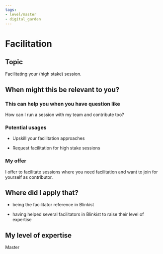 ```yaml
---
tags: 
- level/master
- digital_garden
---
```

# Facilitation
## Topic

Facilitating your (high stake) session.

## When might this be relevant to you?

### This can help you when you have question like

How can I run a session with my team and contribute too?

### Potential usages

-   Upskill your facilitation approaches
    
-   Request facilitation for high stake sessions
    

### My offer

I offer to facilitate sessions where you need facilitation and want to join for yourself as contributor.

## Where did I apply that?

-   being the facilitator reference in Blinkist
    
-   having helped several facilitators in Blinkist to raise their level of expertise
    

## My level of expertise

Master